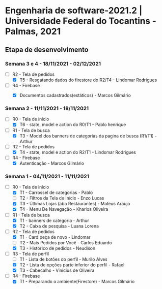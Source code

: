 # Engenharia de software-2021.2 | Universidade Federal do Tocantins - Palmas, 2021

## Etapa de desenvolvimento

### Semana 3 e 4 - 18/11/2021 - 02/12/2021

- [ ] R2 - Tela de pedidos
	 - [x] T5 - Resgatando dados do firestore do R2/T4 - Lindomar Rodrigues
- [ ] R4 - Firebase
	- [x] Documentos cadastrados(estáticos) - Marcos Gilmário


### Semana 2 - 11/11/2021 - 18/11/2021

- [ ] R0 - Tela de início
	 - [x] T6 - state, model e action do R0/T1 - Pablo henrique
- [ ] R1 - Tela de busca
	 - [x] T3 - Model dos banners de categorias da pagina de busca (R1/T1) - Arthur
- [ ] R2 - Tela de pedidos
	 - [x] T4 - state, model e action do R2/T1 - Lindomar Rodrigues
- [ ] R4 - Firebase
	- [x] Autenticação - Marcos Gilmário

### Semana 1 - 04/11/2021 - 11/11/2021

 - [ ] R0 - Tela de início
	 - [x] T1 - Carrossel de categorias - Pablo
	 - [ ] T2 - Filtros da Tela de Início - Enzo Lucas
	 - [x] T3 - Últimas Lojas (aba Restaurantes) - Mateus Araujo
	 - [x] T4 - Menu De Navegação - Kharlos Oliveira
 - [ ] R1 - Tela de busca
	 - [x] T1 - banners de categoria - Arthur
	 - [x] T2 - Caixa de pesquisa - Luana Lorena
 - [ ] R2 - Tela de pedidos
	 - [x] T1 - Card peça de novo - Lindomar
	 - [ ] T2 - Mais Pedidos por Você - Carlos Eduardo
	 - [x] T3 - Histórico de pedidos - Neudison
- [ ] R3 - Tela de perfil
	- [ ] T1 - Lista de botões do perfil - Murilo Alves
 	- [x] T2 - Lista de opções parte inferior do perfil - Rafael
 	- [x] T3 - Cabecalho - Vinicius de Oliveira
- [ ] R4 - Firebase
	- [x] T1 - Preparando o ambiente(Firestore) - Marcos Gilmário
